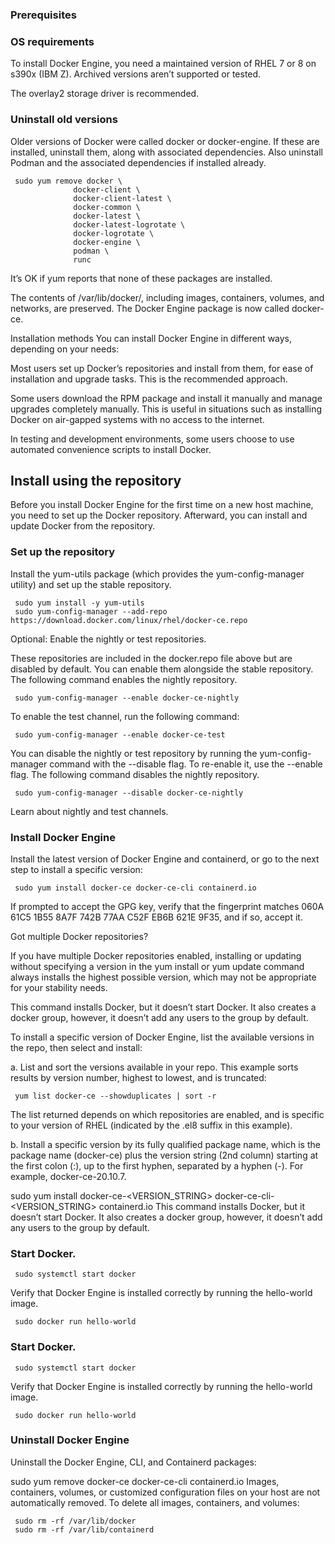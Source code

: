 ### Prerequisites

### OS requirements
To install Docker Engine, you need a maintained version of RHEL 7 or 8 on s390x (IBM Z). Archived versions aren’t supported or tested.

The overlay2 storage driver is recommended.

### Uninstall old versions
Older versions of Docker were called docker or docker-engine. If these are installed, uninstall them, along with associated dependencies. Also uninstall Podman and the associated dependencies if installed already.

     sudo yum remove docker \
                  docker-client \
                  docker-client-latest \
                  docker-common \
                  docker-latest \
                  docker-latest-logrotate \
                  docker-logrotate \
                  docker-engine \
                  podman \
                  runc
It’s OK if yum reports that none of these packages are installed.

The contents of /var/lib/docker/, including images, containers, volumes, and networks, are preserved. The Docker Engine package is now called docker-ce.

Installation methods
You can install Docker Engine in different ways, depending on your needs:

Most users set up Docker’s repositories and install from them, for ease of installation and upgrade tasks. This is the recommended approach.

Some users download the RPM package and install it manually and manage upgrades completely manually. This is useful in situations such as installing Docker on air-gapped systems with no access to the internet.

In testing and development environments, some users choose to use automated convenience scripts to install Docker.

## Install using the repository
Before you install Docker Engine for the first time on a new host machine, you need to set up the Docker repository. Afterward, you can install and update Docker from the repository.

### Set up the repository
Install the yum-utils package (which provides the yum-config-manager utility) and set up the stable repository.

     sudo yum install -y yum-utils
     sudo yum-config-manager --add-repo https://download.docker.com/linux/rhel/docker-ce.repo
Optional: Enable the nightly or test repositories.

These repositories are included in the docker.repo file above but are disabled by default. You can enable them alongside the stable repository. The following command enables the nightly repository.

     sudo yum-config-manager --enable docker-ce-nightly
To enable the test channel, run the following command:

     sudo yum-config-manager --enable docker-ce-test
You can disable the nightly or test repository by running the yum-config-manager command with the --disable flag. To re-enable it, use the --enable flag. The following command disables the nightly repository.

     sudo yum-config-manager --disable docker-ce-nightly
Learn about nightly and test channels.

### Install Docker Engine
Install the latest version of Docker Engine and containerd, or go to the next step to install a specific version:

     sudo yum install docker-ce docker-ce-cli containerd.io
If prompted to accept the GPG key, verify that the fingerprint matches 060A 61C5 1B55 8A7F 742B 77AA C52F EB6B 621E 9F35, and if so, accept it.

Got multiple Docker repositories?

If you have multiple Docker repositories enabled, installing or updating without specifying a version in the yum install or yum update command always installs the highest possible version, which may not be appropriate for your stability needs.

This command installs Docker, but it doesn’t start Docker. It also creates a docker group, however, it doesn’t add any users to the group by default.

To install a specific version of Docker Engine, list the available versions in the repo, then select and install:

a. List and sort the versions available in your repo. This example sorts results by version number, highest to lowest, and is truncated:

     yum list docker-ce --showduplicates | sort -r
The list returned depends on which repositories are enabled, and is specific to your version of RHEL (indicated by the .el8 suffix in this example).

b. Install a specific version by its fully qualified package name, which is the package name (docker-ce) plus the version string (2nd column) starting at the first colon (:), up to the first hyphen, separated by a hyphen (-). For example, docker-ce-20.10.7.

 sudo yum install docker-ce-<VERSION_STRING> docker-ce-cli-<VERSION_STRING> containerd.io
This command installs Docker, but it doesn’t start Docker. It also creates a docker group, however, it doesn’t add any users to the group by default.

### Start Docker.

     sudo systemctl start docker
Verify that Docker Engine is installed correctly by running the hello-world image.

     sudo docker run hello-world

### Start Docker.

     sudo systemctl start docker
Verify that Docker Engine is installed correctly by running the hello-world image.

     sudo docker run hello-world


### Uninstall Docker Engine
Uninstall the Docker Engine, CLI, and Containerd packages:

 sudo yum remove docker-ce docker-ce-cli containerd.io
Images, containers, volumes, or customized configuration files on your host are not automatically removed. To delete all images, containers, and volumes:

     sudo rm -rf /var/lib/docker
     sudo rm -rf /var/lib/containerd
